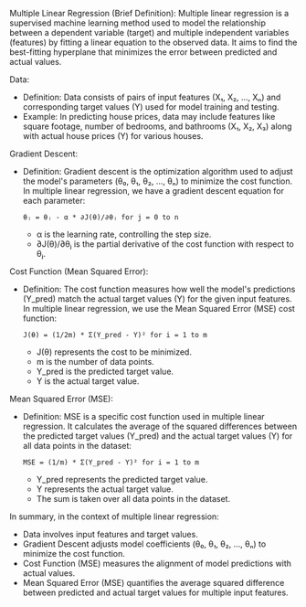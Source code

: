 

Multiple Linear Regression (Brief Definition):
Multiple linear regression is a supervised machine learning method used to model the relationship between a dependent variable (target) and multiple independent variables (features) by fitting a linear equation to the observed data. It aims to find the best-fitting hyperplane that minimizes the error between predicted and actual values.

Data:
   - Definition: Data consists of pairs of input features (X₁, X₂, ..., Xₙ) and corresponding target values (Y) used for model training and testing.
   - Example: In predicting house prices, data may include features like square footage, number of bedrooms, and bathrooms (X₁, X₂, X₃) along with actual house prices (Y) for various houses.

Gradient Descent:
   - Definition: Gradient descent is the optimization algorithm used to adjust the model's parameters (θ₀, θ₁, θ₂, ..., θₙ) to minimize the cost function. In multiple linear regression, we have a gradient descent equation for each parameter:
     ```
     θⱼ = θⱼ - α * ∂J(θ)/∂θⱼ for j = 0 to n
     ```
     - α is the learning rate, controlling the step size.
     - ∂J(θ)/∂θⱼ is the partial derivative of the cost function with respect to θⱼ.

Cost Function (Mean Squared Error):
   - Definition: The cost function measures how well the model's predictions (Y_pred) match the actual target values (Y) for the given input features. In multiple linear regression, we use the Mean Squared Error (MSE) cost function:
     ```
     J(θ) = (1/2m) * Σ(Y_pred - Y)² for i = 1 to m
     ```
     - J(θ) represents the cost to be minimized.
     - m is the number of data points.
     - Y_pred is the predicted target value.
     - Y is the actual target value.

Mean Squared Error (MSE):
   - Definition: MSE is a specific cost function used in multiple linear regression. It calculates the average of the squared differences between the predicted target values (Y_pred) and the actual target values (Y) for all data points in the dataset:
     ```
     MSE = (1/m) * Σ(Y_pred - Y)² for i = 1 to m
     ```
     - Y_pred represents the predicted target value.
     - Y represents the actual target value.
     - The sum is taken over all data points in the dataset.

In summary, in the context of multiple linear regression:
- Data involves input features and target values.
- Gradient Descent adjusts model coefficients (θ₀, θ₁, θ₂, ..., θₙ) to minimize the cost function.
- Cost Function (MSE) measures the alignment of model predictions with actual values.
- Mean Squared Error (MSE) quantifies the average squared difference between predicted and actual target values for multiple input features.
